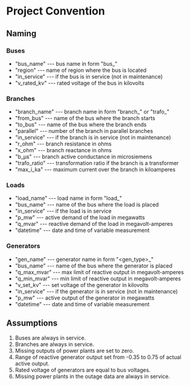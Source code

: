 # Project Convention

## Naming

### Buses

- "bus_name" --- bus name in form "bus_<number>"
- "region" --- name of region where the bus is located
- "in_service" --- if the bus is in service (not in maintenance)
- "v_rated_kv" --- rated voltage of the bus in kilovolts

### Branches

- "branch_name" --- branch name in form "branch_<number>" or "trafo_<number>"
- "from_bus" --- name of the bus where the branch starts
- "to_bus" --- name of the bus where the branch ends
- "parallel" --- number of the branch in parallel branches
- "in_service" --- if the branch is in service (not in maintenance)
- "r_ohm" --- branch resistance in ohms
- "x_ohm" --- branch reactance in ohms
- "b_µs" --- branch active conductance in microsiemens
- "trafo_ratio" --- transformation ratio if the branch is a transformer
- "max_i_ka" --- maximum current over the branch in kiloamperes

### Loads

- "load_name" --- load name in form "load_<number>"
- "bus_name" --- name of the bus where the load is placed
- "in_service" --- if the load is in service
- "p_mw" --- active demand of the load in megawatts
- "q_mvar" --- reactive demand of the load in megavolt-amperes
- "datetime" --- date and time of variable measurement

### Generators

- "gen_name" --- generator name in form "<gen_type>_<number>"
- "bus_name" --- name of the bus where the generator is placed
- "q_max_mvar" --- max limit of reactive output in megavolt-amperes
- "q_min_mvar" --- min limit of reactive output in megavolt-amperes
- "v_set_kv" --- set voltage of the generator in kilovolts
- "in_service" --- if the generator is in service (not in maintenance)
- "p_mw" --- active output of the generator in megawatts
- "datetime" --- date and time of variable measurement

## Assumptions
1. Buses are always in service.
2. Branches are always in service.
3. Missing outputs of power plants are set to zero.
4. Range of reactive generator output set from -0.35 to 0.75 of actual active output.
5. Rated voltage of generators are equal to bus voltages.
6. Missing power plants in the outage data are always in service.
